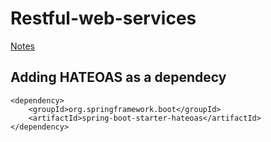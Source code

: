 # Restful-web-services
[Notes](https://github.com/arreese/restful-web-services/master/notes.md)
## Adding HATEOAS as a dependecy
```
<dependency>
	<groupId>org.springframework.boot</groupId>
	<artifactId>spring-boot-starter-hateoas</artifactId>
</dependency>
```
